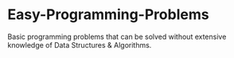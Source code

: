 # Easy-Programming-Problems
Basic programming problems that can be solved without extensive knowledge of Data Structures &amp;  Algorithms.
